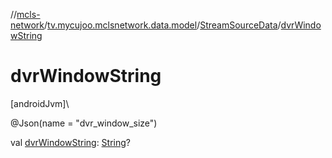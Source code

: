 //[mcls-network](../../../index.md)/[tv.mycujoo.mclsnetwork.data.model](../index.md)/[StreamSourceData](index.md)/[dvrWindowString](dvr-window-string.md)

# dvrWindowString

[androidJvm]\

@Json(name = &quot;dvr_window_size&quot;)

val [dvrWindowString](dvr-window-string.md): [String](https://kotlinlang.org/api/latest/jvm/stdlib/kotlin/-string/index.html)?
